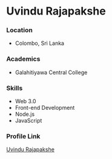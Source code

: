 # Uvindu Rajapakshe

### Location

- Colombo, Sri Lanka

### Academics

- Galahitiyawa Central College

### Skills

- Web 3.0
- Front-end Development
- Node.js
- JavaScript

### Profile Link

[Uvindu Rajapakshe](https://github.com/UvinduBro/)
